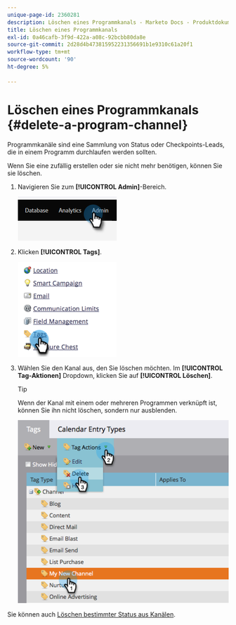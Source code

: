 ```yaml
---
unique-page-id: 2360281
description: Löschen eines Programmkanals - Marketo Docs - Produktdokumentation
title: Löschen eines Programmkanals
exl-id: 0a46cafb-3f9d-422a-a08c-92bcbb80da8e
source-git-commit: 2d28d4b473815952231356691b1e9310c61a20f1
workflow-type: tm+mt
source-wordcount: '90'
ht-degree: 5%

---
```


# Löschen eines Programmkanals {#delete-a-program-channel}

Programmkanäle sind eine Sammlung von Status oder Checkpoints-Leads, die in einem Programm durchlaufen werden sollten.

Wenn Sie eine zufällig erstellen oder sie nicht mehr benötigen, können Sie sie löschen.

1. Navigieren Sie zum **[!UICONTROL Admin]**-Bereich.

   ![](assets/delete-a-program-channel-1.png)

1. Klicken **[!UICONTROL Tags]**.

   ![](assets/delete-a-program-channel-2.png)

1. Wählen Sie den Kanal aus, den Sie löschen möchten. Im **[!UICONTROL Tag-Aktionen]** Dropdown, klicken Sie auf **[!UICONTROL Löschen]**.

   >[!TIP]
   >
   >Wenn der Kanal mit einem oder mehreren Programmen verknüpft ist, können Sie ihn nicht löschen, sondern nur ausblenden.

   ![](assets/delete-a-program-channel-3.png)

Sie können auch [Löschen bestimmter Status aus Kanälen](/help/marketo/product-docs/administration/tags/delete-a-program-status-from-a-program-channel.md).
